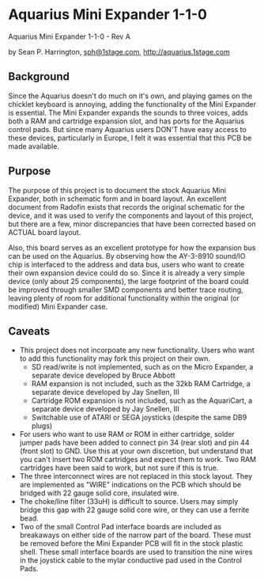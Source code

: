 # Aquarius Mini Expander 1-1-0
Aquarius Mini Expander 1-1-0 - Rev A
 
by Sean P. Harrington, sph@1stage.com, http://aquarius.1stage.com
 
## Background
Since the Aquarius doesn't do much on it's own, and playing games on the chicklet keyboard is annoying, adding the functionality of the Mini Expander is essential. The Mini Expander expands the sounds to three voices, adds both a RAM and cartridge expansion slot, and has ports for the Aquarius control pads. But since many Aquarius users DON'T have easy access to these devices, particularly in Europe, I felt it was essential that this PCB be made available. 

## Purpose
The purpose of this project is to document the stock Aquarius Mini Expander, both in schematic form and in board layout. An excellent document from Radofin exists that records the original schematic for the device, and it was used to verify the components and layout of this project, but there are a few, minor discrepancies that have been corrected based on ACTUAL board layout. 

Also, this board serves as an excellent prototype for how the expansion bus can be used on the Aquarius. By observing how the AY-3-8910 sound/IO chip is interfaced to the address and data bus, users who want to create their own expansion device could do so. Since it is already a very simple device (only about 25 components), the large footprint of the board could be improved through smaller SMD components and better trace routing, leaving plenty of room for additional functionality within the original (or modified) Mini Expander case.

## Caveats
* This project does not incorpoate any new functionality. Users who want to add this functionality may fork this project on their own.
  * SD read/write is not implemented, such as on the Micro Expander, a separate device developed by Bruce Abbott
  * RAM expansion is not included, such as the 32kb RAM Cartridge, a separate device developed by Jay Snellen, III
  * Cartridge ROM expansion is not included, such as the AquariCart, a separate device developed by Jay Snellen, III
  * Switchable use of ATARI or SEGA joysticks (despite the same DB9 plugs)
* For users who want to use RAM or ROM in either cartridge, solder jumper pads have been added to connect pin 34 (rear slot) and pin 44 (front slot) to GND. Use this at your own discretion, but understand that you can't insert two ROM cartridges and expect them to work. Two RAM cartridges have been said to work, but not sure if this is true.
* The three interconnect wires are not replaced in this stock layout. They are implemented as "WIRE" indications on the PCB which should be bridged with 22 gauge solid core, insulated wire.
* The choke/line filter (33uH) is difficult to source. Users may simply bridge this gap with 22 gauge solid core wire, or they can use a ferrite bead.
* Two of the small Control Pad interface boards are included as breakaways on either side of the narrow part of the board. These must be removed before the Mini Expander PCB will fit in the stock plastic shell. These small interface boards are used to transition the nine wires in the joystick cable to the mylar conductive pad used in the Control Pads.
